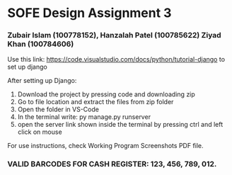 # SOFE Design Assignment 3

### Zubair Islam (100778152), Hanzalah Patel (100785622) Ziyad Khan (100784606)

Use this link: https://code.visualstudio.com/docs/python/tutorial-django to set up django

After setting up Django: 
1) Download the project by pressing code and downloading zip
2) Go to file location and extract the files from zip folder
3) Open the folder in VS-Code
4) In the terminal write: py manage.py runserver
5) open the server link shown inside the terminal by pressing ctrl and left click on mouse

For use instructions, check Working Program Screenshots PDF file.

### VALID BARCODES FOR CASH REGISTER: 123, 456, 789, 012.
